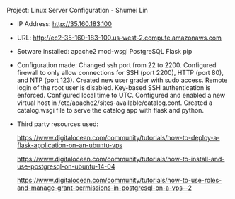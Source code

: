 Project: Linux Server Configuration - Shumei Lin

- IP Address: http://35.160.183.100
- URL: http://ec2-35-160-183-100.us-west-2.compute.amazonaws.com
- Sotware installed:
	apache2
	mod-wsgi
	PostgreSQL
	Flask
	pip

- Configuration made:
	Changed ssh port from 22 to 2200.
	Configured firewall to only allow connections for SSH (port 2200), HTTP (port 80), and NTP (port 123).
	Created new user grader with sudo access.
	Remote login of the root user is disabled.
	Key-based SSH authentication is enforced.
	Configured local time to UTC.
	Configured and enabled a new virtual host in /etc/apache2/sites-available/catalog.conf.
	Created a catalog.wsgi file to serve the catalog app with flask and python.

- Third party resources used:

	https://www.digitalocean.com/community/tutorials/how-to-deploy-a-flask-application-on-an-ubuntu-vps
	
	https://www.digitalocean.com/community/tutorials/how-to-install-and-use-postgresql-on-ubuntu-14-04
	
	https://www.digitalocean.com/community/tutorials/how-to-use-roles-and-manage-grant-permissions-in-postgresql-on-a-vps--2
